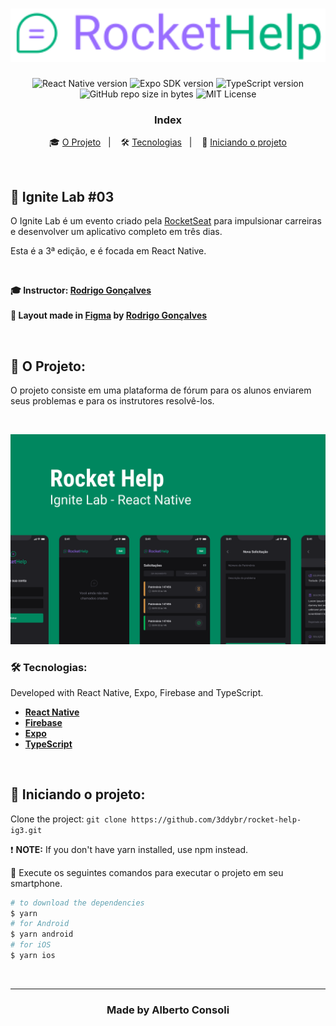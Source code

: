 
<h1 align="center">
  <img src="src/assets/logo_secondary.svg" alt="RocketHelp logo" width="600px">
</h1>

<p align="center">  
  <img alt="React Native version" src="https://img.shields.io/badge/React_Native-v0.68.2-60dafb?style=flat&logoColor=60dafb&logo=react">
  
  <img alt="Expo SDK version" src="https://img.shields.io/badge/Expo-v45.0.0-blue?style=flat&logo=expo">

  <img alt="TypeScript version" src="https://img.shields.io/badge/TypeScript-v4.3.5-007acc?style=flat&logoColor=007acc&logo=typescript">

  <br>
  
  <img alt="GitHub repo size in bytes" src="https://img.shields.io/github/repo-size/LiajuX/IgniteLab-RocketHelp?color=green">
    
  <img alt="MIT License" src="https://img.shields.io/github/license/LiajuX/IgniteLab-RocketHelp">
</p>

<h3 align="center">
  Index
</h3>

<p align="center">
  🎓 <a href="#%EF%B8%8F-the-project">O Projeto</a>&nbsp;&nbsp;&nbsp;|&nbsp;&nbsp;&nbsp;
  🛠 <a href="#-technologies">Tecnologias</a>&nbsp;&nbsp;&nbsp;|&nbsp;&nbsp;&nbsp;
  🏁 <a href="#-starting-the-project">Iniciando o projeto</a>
</p>

<br>

## 🚀 Ignite Lab #03 
O Ignite Lab é um evento criado pela [RocketSeat](https://rocketseat.com.br/) para impulsionar carreiras e desenvolver um aplicativo completo em três dias.

Esta é a 3ª edição, e é focada em React Native.


<br>

**🎓  Instructor: [Rodrigo Gonçalves](https://br.linkedin.com/in/rodrigo-gon%C3%A7alves-santana)**<br><br>
**🎨  Layout made in [Figma](https://www.figma.com/) by [Rodrigo Gonçalves](https://br.linkedin.com/in/rodrigo-gon%C3%A7alves-santana)**<br>

<br> 

## 💬 O Projeto:

O projeto consiste em uma plataforma de fórum para os alunos enviarem seus problemas e para os instrutores resolvê-los.

<br>

<p align="center">
  <img src="src/assets/capa.png" alt="Página inicial">
</p>

### 🛠 Tecnologias:
Developed with React Native, Expo, Firebase and TypeScript.

- **[React Native](https://reactnative.dev/)**
- **[Firebase](https://firebase.google.com/)**
- **[Expo](https://expo.io/)**
- **[TypeScript](https://www.typescriptlang.org/)**
<br>

## 🏁 Iniciando o projeto:

Clone the project: `git clone https://github.com/3ddybr/rocket-help-ig3.git`

❗ **NOTE:** If you don't have yarn installed, use npm instead.
<br>

📱 Execute os seguintes comandos para executar o projeto em seu smartphone.

````zsh
# to download the dependencies
$ yarn
# for Android
$ yarn android
# for iOS
$ yarn ios
````

<br>

---

<h3 align="center" >
  Made by Alberto Consoli
</h3>